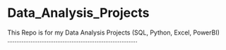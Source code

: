 # Data_Analysis_Projects
This Repo is for my Data Analysis Projects (SQL, Python, Excel, PowerBI)
.........................................................................

